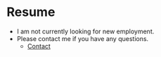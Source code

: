 # Resume

- I am not currently looking for new employment.
- Please contact me if you have any questions.
  - [Contact](/#contact)
